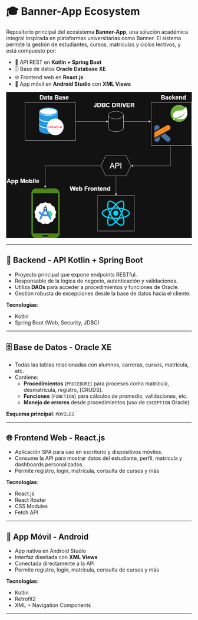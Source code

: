 # 🎓 Banner-App Ecosystem

Repositorio principal del ecosistema **Banner-App**, una solución académica integral inspirada en plataformas universitarias como Banner. El sistema permite la gestión de estudiantes, cursos, matrículas y ciclos lectivos, y está compuesto por:

- 🧠 API REST en **Kotlin + Spring Boot**
- 🗄️ Base de datos **Oracle Database XE**
- 🌐 Frontend web en **React.js**
- 📱 App móvil en **Android Studio** con **XML Views**

![Arquitectura del sistema](https://raw.githubusercontent.com/Joscalion04/Banner-App/main/Arquitectura_Banner.png)

---

## 🧠 Backend - API Kotlin + Spring Boot

- Proyecto principal que expone endpoints RESTful.
- Responsable de la lógica de negocio, autenticación y validaciones.
- Utiliza **DAOs** para acceder a procedimientos y funciones de Oracle.
- Gestión robusta de excepciones desde la base de datos hacia el cliente.

**Tecnologías**:
- Kotlin
- Spring Boot (Web, Security, JDBC)

---

## 🗄️ Base de Datos - Oracle XE

- Todas las tablas relacionadas con alumnos, carreras, cursos, matrícula, etc.
- Contiene:
  - **Procedimientos** (`PROCEDURE`) para procesos como matrícula, desmatrícula, registro, [CRUDS].
  - **Funciones** (`FUNCTION`) para cálculos de promedio, validaciones, etc.
  - **Manejo de errores** desde procedimientos (uso de `EXCEPTION` Oracle).

**Esquema principal**: `MOVILES`

---

## 🌐 Frontend Web - React.js

- Aplicación SPA para uso en escritorio y dispositivos móviles.
- Consume la API para mostrar datos del estudiante, perfil, matrícula y dashboards personalizados.
- Permite registro, login, matrícula, consulta de cursos y más

**Tecnologías**:
- React.js
- React Router
- CSS Modules
- Fetch API

---

## 📱 App Móvil - Android

- App nativa en Android Studio
- Interfaz diseñada con **XML Views**
- Conectada directamente a la API
- Permite registro, login, matrícula, consulta de cursos y más

**Tecnologías**:
- Kotlin
- Retrofit2
- XML + Navigation Components

---
